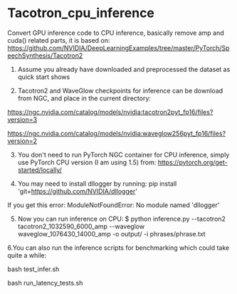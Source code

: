 # Tacotron_cpu_inference
Convert GPU inference code to CPU inference, basically remove amp and cuda() related parts, it is based on: https://github.com/NVIDIA/DeepLearningExamples/tree/master/PyTorch/SpeechSynthesis/Tacotron2

1. Assume you already have downloaded and preprocessed the dataset as quick start shows 

2. Tacotron2 and WaveGlow checkpoints for inference can be download from NGC, and place in the current directory:

 https://ngc.nvidia.com/catalog/models/nvidia:tacotron2pyt_fp16/files?version=3 
 
 https://ngc.nvidia.com/catalog/models/nvidia:waveglow256pyt_fp16/files?version=2
 
3. You don't need to run PyTorch NGC container for CPU inference, simply use PyTorch CPU version (I am using 1.5) from: https://pytorch.org/get-started/locally/

4. You may need to install dllogger by running: pip install 'git+https://github.com/NVIDIA/dllogger'   

If you get this error: ModuleNotFoundError: No module named 'dllogger'

5. Now you can run inference on CPU: $ python inference.py --tacotron2 tacotron2_1032590_6000_amp --waveglow waveglow_1076430_14000_amp -o output/ -i phrases/phrase.txt

6.You can also run the inference scripts for benchmarking which could take quite a while:

bash test_infer.sh 

bash run_latency_tests.sh 
